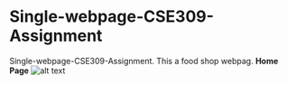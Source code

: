 # Single-webpage-CSE309-Assignment
Single-webpage-CSE309-Assignment. This a food shop webpag.
**Home Page**
![alt text](https://github.com/Nakib00/Single-webpage-CSE309-Assignment/blob/main/Wabpage%20svreenshop.png?raw=true)
